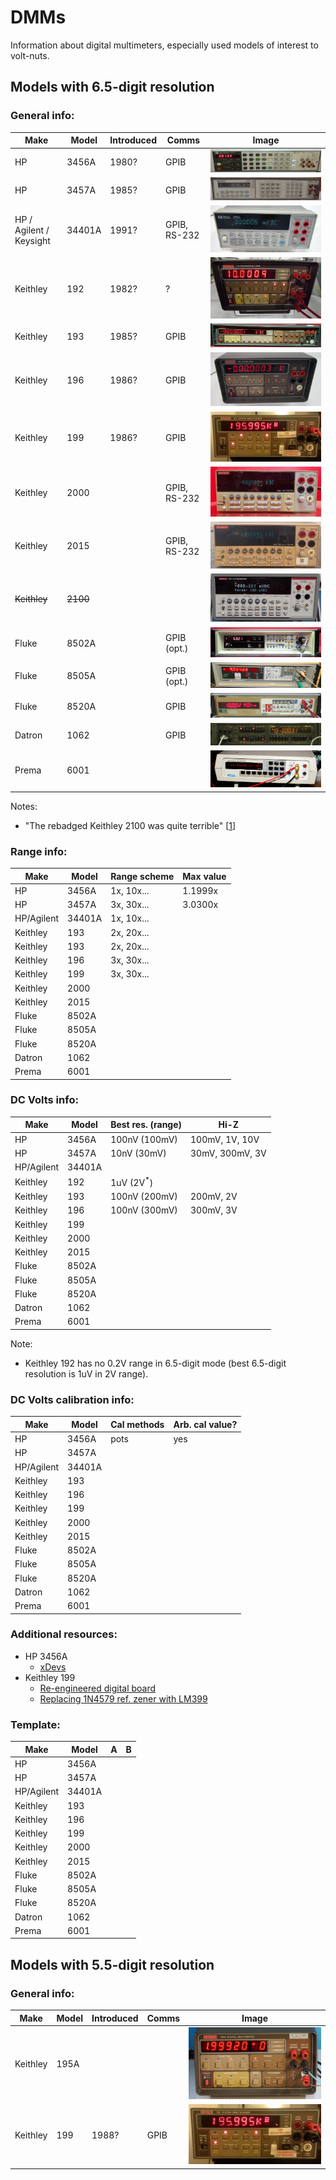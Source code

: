 # DMMs

Information about digital multimeters, especially used models of interest to volt-nuts.

## Models with 6.5-digit resolution

### General info:

| Make | Model | Introduced | Comms | Image |
|---|---|---|---|---|
| HP | 3456A | 1980? | GPIB | ![](media/hp-3456a.jpg) |
| HP | 3457A | 1985? | GPIB | ![](media/hp-3457a.jpg) |
| HP / Agilent / Keysight | 34401A | 1991? | GPIB, RS-232 | ![](media/hp-34401a.jpg) |
| Keithley | 192 | 1982? | ? | ![](media/keithley-192.jpg) |
| Keithley | 193 | 1985? | GPIB | ![](media/keithley-193.jpg) |
| Keithley | 196 | 1986? | GPIB | ![](media/keithley-196.jpg) |
| Keithley | 199 | 1986? | GPIB | ![](media/keithley-199.jpg) |
| Keithley | 2000 | | GPIB, RS-232 | ![](media/keithley-2000.jpg) |
| Keithley | 2015 | | GPIB, RS-232 | ![](media/keithley-2015.jpg) |
| ~~Keithley~~ | ~~2100~~ | | | ![](media/keithley-2100.jpg) |
| Fluke | 8502A | | GPIB (opt.) | ![](media/fluke-8502a.jpg) |
| Fluke | 8505A | | GPIB (opt.) | ![](media/fluke-8505a.jpg) |
| Fluke | 8520A | | GPIB | ![](media/fluke-8520a.jpg) |
| Datron | 1062 | | GPIB | ![](media/datron-1062.jpg) |
| Prema | 6001 | | | ![](media/prema-6001.jpg) |

Notes:
- "The rebadged Keithley 2100 was quite terrible" [[1](https://www.eevblog.com/forum/chat/bench-multimeter-(another)/msg244830/#msg244830)]

### Range info:

| Make | Model | Range scheme | Max value |
|---|---|---|---|
| HP | 3456A | 1x, 10x... | 1.1999x |
| HP | 3457A | 3x, 30x... | 3.0300x |
| HP/Agilent | 34401A | 1x, 10x... | |
| Keithley | 193 | 2x, 20x... | |
| Keithley | 193 | 2x, 20x... | |
| Keithley | 196 | 3x, 30x... | |
| Keithley | 199 | 3x, 30x... | |
| Keithley | 2000 | | |
| Keithley | 2015 | | |
| Fluke | 8502A | | |
| Fluke | 8505A | | |
| Fluke | 8520A | | |
| Datron | 1062 | | |
| Prema | 6001 | | |

### DC Volts info:

| Make | Model | Best res. (range) | Hi-Z |
|---|---|---|---|
| HP | 3456A | 100nV (100mV) | 100mV, 1V, 10V |
| HP | 3457A | 10nV (30mV) | 30mV, 300mV, 3V |
| HP/Agilent | 34401A | | |
| Keithley | 192 | 1uV (2V<sup>*</sup>) | |
| Keithley | 193 | 100nV (200mV) | 200mV, 2V |
| Keithley | 196 | 100nV (300mV) | 300mV, 3V |
| Keithley | 199 |  |  |
| Keithley | 2000 | | |
| Keithley | 2015 | | |
| Fluke | 8502A | | |
| Fluke | 8505A | | |
| Fluke | 8520A | | |
| Datron | 1062 | | |
| Prema | 6001 | | |

Note:
- Keithley 192 has no 0.2V range in 6.5-digit mode (best 6.5-digit resolution is 1uV in 2V range).

### DC Volts calibration info:

| Make | Model | Cal methods | Arb. cal value? |
|---|---|---|---|
| HP | 3456A | pots | yes |
| HP | 3457A | | |
| HP/Agilent | 34401A | | |
| Keithley | 193 | | |
| Keithley | 196 | | |
| Keithley | 199 | | |
| Keithley | 2000 | | |
| Keithley | 2015 | | |
| Fluke | 8502A | | |
| Fluke | 8505A | | |
| Fluke | 8520A | | |
| Datron | 1062 | | |
| Prema | 6001 | | |

### Additional resources:

- HP 3456A
  - [xDevs](https://xdevs.com/fix/hp3456a/)
- Keithley 199
  - [Re-engineered digital board](https://www.eevblog.com/forum/repair/keithley-199-digital-board-replacement/)
  - [Replacing 1N4579 ref. zener with LM399](https://www.eevblog.com/forum/chat/bench-multimeter-(another)/msg265846/#msg265846)

### Template:

| Make | Model | A | B |
|---|---|---|---|
| HP | 3456A | | |
| HP | 3457A | | |
| HP/Agilent | 34401A | | |
| Keithley | 193 | | |
| Keithley | 196 | | |
| Keithley | 199 | | |
| Keithley | 2000 | | |
| Keithley | 2015 | | |
| Fluke | 8502A | | |
| Fluke | 8505A | | |
| Fluke | 8520A | | |
| Datron | 1062 | | |
| Prema | 6001 | | |


## Models with 5.5-digit resolution

### General info:

| Make | Model | Introduced | Comms | Image |
|---|---|---|---|---|
| Keithley | 195A |  | | ![](media/keithley-195a.jpg) |
| Keithley | 199 | 1988? | GPIB | ![](media/keithley-199.jpg) |
